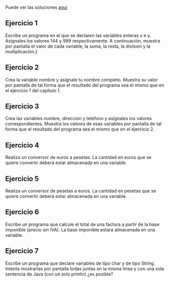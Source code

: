 Puede ver las soluciones [aqui](https://github.com/eliseodesign/apuntes-java/blob/main/Soluciones_numero_4.java)

## Ejercicio 1

Escribe un programa en el que se declaren las variables enteras x e y. Asígnales
los valores 144 y 999 respectivamente. A continuación, muestra por pantalla
el valor de cada variable, la suma, la resta, la división y la multiplicación.}

## Ejercicio 2

Crea la variable nombre y asígnale tu nombre completo. Muestra su valor por
pantalla de tal forma que el resultado del programa sea el mismo que en el
ejercicio 1 del capítulo 1.

## Ejercicio 3

Crea las variables nombre, direccion y telefono y asígnales los valores correspondientes.
Muestra los valores de esas variables por pantalla de tal forma que el
resultado del programa sea el mismo que en el ejercicio 2.

## Ejercicio 4

Realiza un conversor de euros a pesetas. La cantidad en euros que se quiere
convertir deberá estar almacenada en una variable.

## Ejercicio 5

Realiza un conversor de pesetas a euros. La cantidad en pesetas que se quiere
convertir deberá estar almacenada en una variable.

## Ejercicio 6

Escribe un programa que calcule el total de una factura a partir de la base
imponible (precio sin IVA). La base imponible estará almacenada en una
variable.

## Ejercicio 7

Escribe un programa que declare variables de tipo char y de tipo String. Intenta
mostrarlas por pantalla todas juntas en la misma línea y con una sola sentencia
de Java (con un solo println) ¿es posible?

